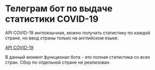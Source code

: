 <h1>Телеграм бот по выдаче статистики COVID-19</h1>

<p>API COVID-19 англоязычная, можно получать статистику по каждой стране, но ввод страны только на английском языке.</p>
<a href="https://rapidapi.com/KishCom/api/covid-19-coronavirus-statistics/endpoints">
    API COVID-19
</a>
<p>В данный момент функционал бота - это полная статистика со всех стран. Сбор по отдельной стране не реализован.</p>